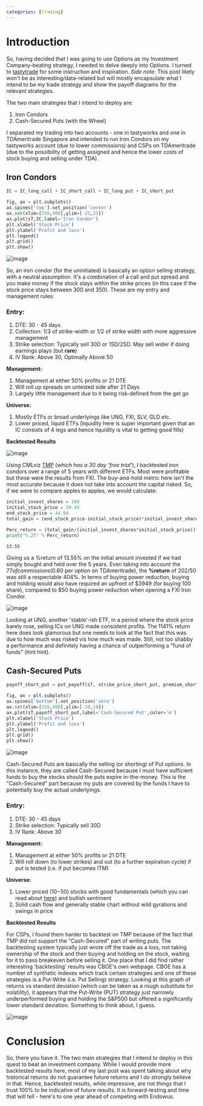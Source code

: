 ```yaml
---
categories: [trading]
---
```


# Introduction

So, having decided that I was going to use Options as my Investment Company-beating strategy, I needed to delve deeply into Options. I turned to [tastytrade](https://www.tastytrade.com) for some instruction and inspiration. *Side note*: This post likely won't be as interesting/data-related but will mostly encapsulate what I intend to be my trade strategy and show the payoff diagrams for the relevant strategies. 

The two main strategies that I intend to deploy are:

1.  Iron Condors 
2. Cash-Secured Puts (with the Wheel)

I separated my trading into two accounts - one in tastyworks and one in TDAmeritrade Singapore and intended to run Iron Condors on my tastyworks account (due to lower commissions) and CSPs on TDAmeritrade (due to the possibility of getting assigned and hence the lower costs of stock buying and selling under TDA). 

## Iron Condors

```python
IC = IC_long_call + IC_short_call + IC_long_put + IC_short_put

fig, ax = plt.subplots()
ax.spines['top'].set_position('center')
ax.set(xlim=[250,400],ylim=[-25,25])
ax.plot(sT,IC,label='Iron Condor')
plt.xlabel('Stock Price')
plt.ylabel('Profit and loss')
plt.legend()
plt.grid()
plt.show()
```

![image](https://user-images.githubusercontent.com/68678549/96592344-e101c880-131a-11eb-8dfd-e13cd81000be.png)

So, an iron condor (for the uninitiated) is basically an option selling strategy, with a neutral assumption. It's a combination of a call and put spread and you make money if the stock stays within the strike prices (in this case if the stock price stays between 300 and 350). These are my entry and management rules:

### Entry: 

1. DTE: 30 - 45 days
2. Collection: 1/3 of strike-width or 1/2 of strike width with more aggressive management 
3. Strike selection: Typically sell 30D or 1SD/2SD. May sell wider if doing earnings plays (but **rare**)
4. IV Rank: Above 30, Optimally Above 50

**Management:**

1. Management at either 50% profits or 21 DTE
2. Will roll up spreads on untested side after 21 Days 
3. Largely little management due to it being risk-defined from the get go 

**Universe:**

1. Mostly ETFs or broad underlyings like UNG, FXI, SLV, GLD etc. 
2. Lower priced, liquid ETFs (liquidity here is super important given that an IC consists of 4 legs and hence liquidity is vital to getting good fills)

**Backtested Results**

![image](https://user-images.githubusercontent.com/68678549/96748259-df5c0180-13fb-11eb-9fef-44e43bb3c4b6.png)

Using CMLviz [TMP](https://cmlviz.com/signup/options-success-www.php) (*which has a 30 day 'free trial'*), I backtested iron condors over a range of 5 years with different ETFs. Most were profitable but these were the results from FXI. The buy-and-hold metric here isn't the most accurate because it does not take into account the capital risked. So, if we were to compare apples to apples, we would calculate:  

```python
initial_invest_shares = 100
initial_stock_price = 39.49
end_stock_price = 44.84 
total_gain = (end_stock_price-initial_stock_price)*initial_invest_shares

Perc_return = (total_gain/(initial_invest_shares*initial_stock_price))*100
print("%.2f" % Perc_return)
```

    13.55

Giving us a %return of 13.55% on the initial amount invested if we had simply bought and held over the 5 years. Even taking into account the $77 of commissions ($0.60 per option on TDAmeritrade), the **%return** of $202/$50 was still a respectable 404%. In terms of buying power reduction, buying and holding would also have required an upfront of $3949 (for buying 100 share), compared to $50 buying power reduction when opening a FXI Iron Condor. 

![image](https://user-images.githubusercontent.com/68678549/96749961-0ca9af00-13fe-11eb-94c3-e4b6e2340bbc.png)

Looking at UNG, another 'stable'-ish ETF, in a period where the stock price barely rose, selling ICs on UNG made consistent profits. The 1141% return here does look glamorous but one needs to look at the fact that this was due to how much was risked vis how much was made. Still, not too shabby a performance and definitely having a chance of outperforming a "fund of funds" (hint hint).

## Cash-Secured Puts

```python
payoff_short_put = put_payoff(sT, strike_price_short_put, premium_short_put) * -1.0

fig, ax = plt.subplots()
ax.spines['bottom'].set_position('zero')
ax.set(xlim=[250,400],ylim=[-20,10])
ax.plot(sT,payoff_short_put,label='Cash-Secured Put',color='m')
plt.xlabel('Stock Price')
plt.ylabel('Profit and loss')
plt.legend()
plt.grid()
plt.show()
```

![image](https://user-images.githubusercontent.com/68678549/96751821-3cf24d00-1400-11eb-9b74-f017d0efd5ca.png)

Cash-Secured Puts are basically the selling (or shorting) of Put options. In this instance, they are called Cash-Secured because I must have sufficient funds to buy the stocks should the puts expire in-the-money. This is the "Cash-Secured" part because my puts are covered by the funds I have to potentially buy the actual underlyings. 

### Entry: 

1. DTE: 30 - 45 days
2. Strike selection: Typically sell 30D 
3. IV Rank: Above 30

**Management:**

1. Management at either 50% profits or 21 DTE
2. Will roll down (to lower strikes) and out (to a further expiration cycle) if put is tested (i.e. if put becomes ITM)

**Universe:**

1. Lower priced ($10-$50) stocks with good fundamentals (which you can read about [here]()) and bullish sentiment
2. Solid cash flow and generally stable chart without wild gyrations and swings in price

**Backtested Results**

For CSPs, I found them harder to backtest on TMP because of the fact that TMP did not support the "Cash-Secured" part of writing puts.     The backtesting system typically just wrote off the trade as a loss, not taking ownership of the stock and then buying and holding on the stock, waiting for it to pass breakeven before selling it. One place that I did find rather interesting 'backtesting' results was CBOE's own webpage. CBOE has a number of synthetic indexes which track certain strategies and one of these strategies is a Put-Write (i.e. Put Selling) strategy. Looking at this graph of returns vs standard deviation (which can be taken as a rough substitute for volatility), it appears that the Put-Write (PUT) strategy just narrowly underperformed buying and holding the S&P500 but offered a significantly lower standard deviation. Something to think about, I guess. 

![image](https://user-images.githubusercontent.com/68678549/96753396-64e2b000-1402-11eb-89bd-f08e5a186bfe.png)

# Conclusion

So, there you have it. The two main strategies that I intend to deploy in this quest to beat an investment company. While I would provide more backtested results here, most of my last post was spent talking about why historical returns do not guarantee future returns and I do strongly believe in that. Hence, backtested results, while impressive, are not things that I trust 100% to be indicative of future results. It is forward-testing and time that will tell - here's to one year ahead of competing with Endowus. 
